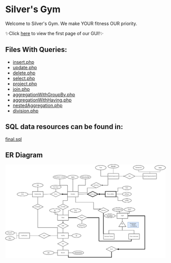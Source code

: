 # Silver's Gym

Welcome to Silver's Gym. We make YOUR fitness OUR priority.

✨Click [here](https://www.students.cs.ubc.ca/~amluna/insert.php) to view the first page of our GUI!✨

## Files With Queries:
- [insert.php](https://github.students.cs.ubc.ca/CPSC304-2022W-T1/project_e0u4g_s7w2b_y5t2b/blob/master/src/insert.php)
- [update.php](https://github.students.cs.ubc.ca/CPSC304-2022W-T1/project_e0u4g_s7w2b_y5t2b/blob/master/src/update.php)
- [delete.php](https://github.students.cs.ubc.ca/CPSC304-2022W-T1/project_e0u4g_s7w2b_y5t2b/blob/master/src/delete.php)
- [select.php](https://github.students.cs.ubc.ca/CPSC304-2022W-T1/project_e0u4g_s7w2b_y5t2b/blob/master/src/select.php)
- [project.php](https://github.students.cs.ubc.ca/CPSC304-2022W-T1/project_e0u4g_s7w2b_y5t2b/blob/master/src/project.php)
- [join.php](https://github.students.cs.ubc.ca/CPSC304-2022W-T1/project_e0u4g_s7w2b_y5t2b/blob/master/src/join.php)
- [aggregationWithGroupBy.php](https://github.students.cs.ubc.ca/CPSC304-2022W-T1/project_e0u4g_s7w2b_y5t2b/blob/master/src/aggregationWithGroupBy.php)
- [aggregationWithHaving.php](https://github.students.cs.ubc.ca/CPSC304-2022W-T1/project_e0u4g_s7w2b_y5t2b/blob/master/src/aggregationWithHaving.php)
- [nestedAggregation.php](https://github.students.cs.ubc.ca/CPSC304-2022W-T1/project_e0u4g_s7w2b_y5t2b/blob/master/src/nestedAggregation.php)
- [division.php](https://github.students.cs.ubc.ca/CPSC304-2022W-T1/project_e0u4g_s7w2b_y5t2b/blob/master/src/division.php)

## SQL data resources can be found in:
[final.sql](https://github.students.cs.ubc.ca/CPSC304-2022W-T1/project_e0u4g_s7w2b_y5t2b/blob/master/resources/final.sql)

## ER Diagram
![ER Diagram](milestone_docs/Gym-ER-Diagram-Normalized.drawio.png)
